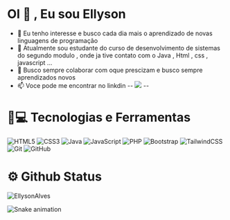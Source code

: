 # OI 👋 , Eu sou Ellyson 


- 👀 Eu tenho interesse e busco cada dia mais o aprendizado de novas linguagens de programação
- 🌱 Atualmente sou estudante do curso de desenvolvimento de sistemas do segundo modulo , onde ja tive contato com o Java , Html , css , javascript ... 
- 💞️ Busco sempre colaborar com oque prescizam e busco sempre aprendizados novos
- 📫 Voce pode me encontrar no linkdin -- <a href="https://www.linkedin.com/in/ellyson-alves-816679203/" target="_blank"><img src="https://img.shields.io/badge/-LinkedIn-%230077B5?style=for-the-badge&logo=linkedin&logoColor=white" target="_blank"></a>     --

  
# 🚀💻 Tecnologias e Ferramentas 
  
  ![HTML5](https://img.shields.io/badge/html5-%23E34F26.svg?logo=html5&logoColor=white) ![CSS3](https://img.shields.io/badge/css3-%231572B6.svg?logo=css3&logoColor=white) ![Java](https://img.shields.io/badge/java-%23ED8B00.svg?logo=java&logoColor=white) ![JavaScript](https://img.shields.io/badge/javascript-%23323330.svg?logo=javascript&logoColor=%23F7DF1E) ![PHP](https://img.shields.io/badge/php-%23777BB4.svg?logo=php&logoColor=white) ![Bootstrap](https://img.shields.io/badge/bootstrap-%23563D7C.svg?logo=bootstrap&logoColor=white) ![TailwindCSS](https://img.shields.io/badge/tailwindcss-%2338B2AC.svg?logo=tailwind-css&logoColor=white) ![Git](https://img.shields.io/badge/git-%23F05033.svg?logo=git&logoColor=white) ![GitHub](https://img.shields.io/badge/github-%23121011.svg?logo=github&logoColor=white) 
  
  
# ⚙️ Github Status 

![EllysonAlves](https://github-readme-stats.vercel.app/api?username=EllysonAlves&hide=contribs,prs)



![Snake animation](https://github.com/EllysonAlves/EllysonAlves/blob/output/github-contribution-grid-snake.svg)


